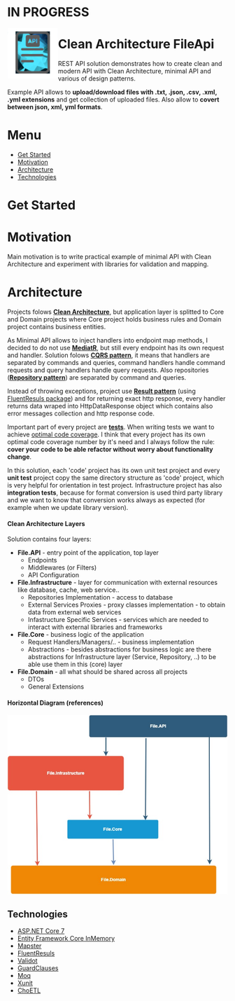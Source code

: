 # IN PROGRESS

 <img align="left" width="116" height="116" src=".\doc\img\fileApi_icon.png" />

# Clean Architecture FileApi
REST API solution demonstrates how to create clean and modern API with Clean Architecture, minimal API and various of design patterns.

Example API allows to **upload/download files with .txt, .json, .csv, .xml, .yml extensions** and get collection of uploaded files. Also allow to **covert between json, xml, yml formats**.

# Menu
* [Get Started](#get-started)
* [Motivation](#motivation)
* [Architecture](#architecture)
* [Technologies](#technologies)

# Get Started
# Motivation
Main motivation is to write practical example of minimal API with Clean Architecture and experiment with libraries for validation and mapping.

# Architecture

Projects folows **[Clean Architecture](https://learn.microsoft.com/en-us/dotnet/architecture/modern-web-apps-azure/common-web-application-architectures#clean-architecture)**, but application layer is splitted to Core and Domain projects where Core project holds business rules and Domain project contains business entities.

As Minimal API allows to inject handlers into endpoint map methods, I decided to do not use **[MediatR](https://github.com/jbogard/MediatR)**, but still every endpoint has its own request and handler. Solution folows **[CQRS pattern](https://learn.microsoft.com/en-us/azure/architecture/patterns/cqrs)**, it means that handlers are separated by commands and queries, command handlers handle command requests and query handlers handle query requests. Also repositories (**[Repository pattern](https://learn.microsoft.com/en-us/aspnet/mvc/overview/older-versions/getting-started-with-ef-5-using-mvc-4/implementing-the-repository-and-unit-of-work-patterns-in-an-asp-net-mvc-application)**) are separated by command and queries.

Instead of throwing exceptions, project use **[Result pattern](https://www.forevolve.com/en/articles/2018/03/19/operation-result/)** (using [FluentResuls package](https://github.com/altmann/FluentResults)) and for returning exact http response, every handler returns data wraped into HttpDataResponse object which contains also error messages collection and http response code.

Important part of every project are **[tests](https://github.com/Gramli/WeatherApi/tree/main/src/Tests)**. When writing tests we want to achieve [optimal code coverage](https://stackoverflow.com/questions/90002/what-is-a-reasonable-code-coverage-for-unit-tests-and-why). I think that every project has its own optimal code coverage number by it's need and I always follow the rule: **cover your code to be able refactor without worry about functionality change**.

In this solution, each 'code' project has its own unit test project and every **unit test** project copy the same directory structure as 'code' project, which is very helpful for orientation in test project. Infrastructure project has also **integration tests**, because for format conversion is used third party library and we want to know that conversion works always as expected (for example when we update library version).

#### Clean Architecture Layers

Solution contains four layers: 
* **File.API** - entry point of the application, top layer
	*  Endpoints
	*  Middlewares (or Filters)
	*  API Configuration
* **File.Infrastructure** - layer for communication with external resources like database, cache, web service.. 
	*  Repositories Implementation - access to database
	*  External Services Proxies - proxy classes implementation - to obtain data from external web services
	*  Infastructure Specific Services - services which are needed to interact with external libraries and frameworks
* **File.Core** - business logic of the application
	*  Request Handlers/Managers/.. - business implementation
	*  Abstractions - besides abstractions for business logic are there abstractions for Infrastructure layer (Service, Repository, ..) to be able use them in this (core) layer
* **File.Domain** - all what should be shared across all projects
	* DTOs
	* General Extensions

#### Horizontal Diagram (references)
![Project Clean Architecture Diagram](./doc/img/cleanArchitecture.jpg)

## Technologies
* [ASP.NET Core 7](https://learn.microsoft.com/en-us/aspnet/core/introduction-to-aspnet-core?view=aspnetcore-7.0)
* [Entity Framework Core InMemory](https://learn.microsoft.com/en-us/ef/core/providers/in-memory/?tabs=dotnet-core-cli)
* [Mapster](https://github.com/MapsterMapper/Mapster)
* [FluentResuls](https://github.com/altmann/FluentResults)
* [Validot](https://github.com/bartoszlenar/Validot)
* [GuardClauses](https://github.com/ardalis/GuardClauses)
* [Moq](https://github.com/moq/moq4)
* [Xunit](https://github.com/xunit/xunit)
* [ChoETL](https://github.com/Cinchoo/ChoETL)

